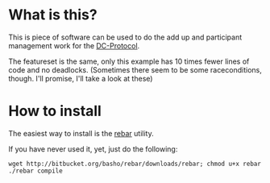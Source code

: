 What is this?
=============

This is piece of software can be used to do the add up and participant management work for the [DC-Protocol](https://github.com/klobs/dc--).

The featureset is the same, only this example has 10 times fewer lines of code and no deadlocks. (Sometimes there seem to be some raceconditions, though. I'll promise, I'll take a look at these)

How to install
==============

The easiest way to install is the [rebar](https://bitbucket.org/basho/rebar/wiki/Home) utility.

If you have never used it, yet, just do the following:

	wget http://bitbucket.org/basho/rebar/downloads/rebar; chmod u+x rebar
	./rebar compile
